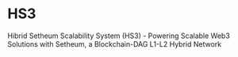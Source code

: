 # HS3
Hibrid Setheum Scalability System (HS3) - Powering Scalable Web3 Solutions with Setheum, a Blockchain-DAG L1-L2 Hybrid Network
